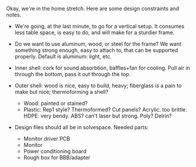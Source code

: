 Okay, we're in the home stretch. Here are some design constraints and notes.

* We're going, at the last minute, to go for a vertical setup. It consumes
  less table space, is easy to do, and will make for a sturdier frame.
* Do we want to use aluminum, wood, or steel for the frame? We want something
  strong enough, easy to attach to, that can be supported properly. Default
  is aluminum: light, etc.
* Inner shell: cork for sound absorbtion, baffles+fan for cooling. Pull air
  in through the bottom, pass it out through the top.
* Outer shell: wood is nice, easy to build, heavy; fiberglass is a pain to
  make but nice; thermoforming a shell?
  * Wood: painted or stained?
  * Plastic: Rep1 style? Thermoformed? Cut panels? Acrylic: too brittle.
    HDPE: very bendy. ABS? can't laser but strong. Poly? Delrin?

* Design files should all be in solvespace. Needed parts:
  * Monitor driver PCB
  * Monitor
  * Power conditioning board
  * Rough box for BBB/adapter

